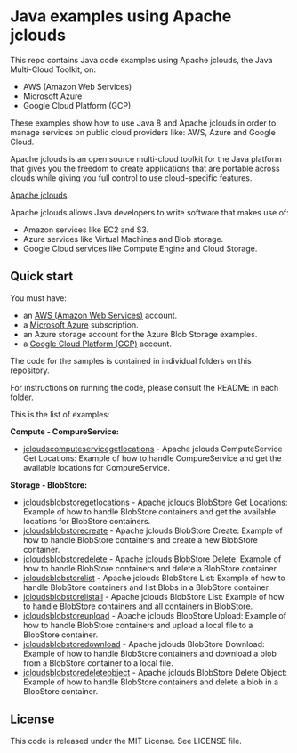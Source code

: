 # Java examples using Apache jclouds

This repo contains Java code examples using Apache jclouds, the Java Multi-Cloud Toolkit, on:

* AWS (Amazon Web Services)
* Microsoft Azure
* Google Cloud Platform (GCP)

These examples show how to use Java 8 and Apache jclouds in order to manage services on public cloud providers like: AWS, Azure and Google Cloud.

Apache jclouds is an open source multi-cloud toolkit for the Java platform that gives you the freedom to create applications that are portable across clouds while giving you full control to use cloud-specific features.

[Apache jclouds](https://jclouds.apache.org/).

Apache jclouds allows Java developers to write software that makes use of:

* Amazon services like EC2 and S3.
* Azure services like Virtual Machines and Blob storage.
* Google Cloud services like Compute Engine and Cloud Storage.

## Quick start

You must have:

* an [AWS (Amazon Web Services)](http://aws.amazon.com/) account.
* a [Microsoft Azure](https://azure.microsoft.com/) subscription.
* an Azure storage account for the Azure Blob Storage examples.
* a [Google Cloud Platform (GCP)](http://cloud.google.com/) account.

The code for the samples is contained in individual folders on this repository.

For instructions on running the code, please consult the README in each folder.

This is the list of examples:

**Compute - CompureService:**

* [jcloudscomputeservicegetlocations](/jcloudscomputeservicegetlocations) - Apache jclouds ComputeService Get Locations: Example of how to handle CompureService and get the available locations for CompureService.

**Storage - BlobStore:**

* [jcloudsblobstoregetlocations](/jcloudsblobstoregetlocations) - Apache jclouds BlobStore Get Locations: Example of how to handle BlobStore containers and get the available locations for BlobStore containers.
* [jcloudsblobstorecreate](/jcloudsblobstorecreate) - Apache jclouds BlobStore Create: Example of how to handle BlobStore containers and create a new BlobStore container.
* [jcloudsblobstoredelete](/jcloudsblobstoredelete) - Apache jclouds BlobStore Delete: Example of how to handle BlobStore containers and delete a BlobStore container.
* [jcloudsblobstorelist](/jcloudsblobstorelist) - Apache jclouds BlobStore List: Example of how to handle BlobStore containers and list Blobs in a BlobStore container.
* [jcloudsblobstorelistall](/jcloudsblobstorelistall) - Apache jclouds BlobStore List: Example of how to handle BlobStore containers and all containers in BlobStore.
* [jcloudsblobstoreupload](/jcloudsblobstoreupload) - Apache jclouds BlobStore Upload: Example of how to handle BlobStore containers and upload a local file to a BlobStore container.
* [jcloudsblobstoredownload](/jcloudsblobstoredownload) - Apache jclouds BlobStore Download: Example of how to handle BlobStore containers and download a blob from a BlobStore container to a local file.
* [jcloudsblobstoredeleteobject](/jcloudsblobstoredeleteobject) -  Apache jclouds BlobStore Delete Object: Example of how to handle BlobStore containers and delete a blob in a BlobStore container.

## License

This code is released under the MIT License. See LICENSE file.